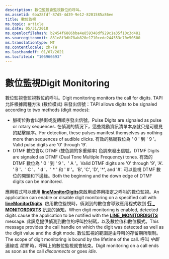 ```yaml
---
description: 數位監視會監視數位的呼叫。
ms.assetid: 6ba28fdf-87d5-4d39-9e12-8201585a86ee
title: 數位監視
ms.topic: article
ms.date: 05/31/2018
ms.openlocfilehash: b2454f6886bba4e859348df929c1a35f10c3d481
ms.sourcegitcommit: 831e8f3db78ab820e1710cede244553c70e50500
ms.translationtype: MT
ms.contentlocale: zh-TW
ms.lasthandoff: 01/07/2021
ms.locfileid: "106966693"
---
```

# <a name="digit-monitoring"></a><span data-ttu-id="d5668-103">數位監視</span><span class="sxs-lookup"><span data-stu-id="d5668-103">Digit Monitoring</span></span>

<span data-ttu-id="d5668-104">數位監視會監視數位的呼叫。</span><span class="sxs-lookup"><span data-stu-id="d5668-104">Digit monitoring monitors the call for digits.</span></span> <span data-ttu-id="d5668-105">TAPI 允許根據兩種方法 (數位模式) 來發出信號：</span><span class="sxs-lookup"><span data-stu-id="d5668-105">TAPI allows digits to be signaled according to two methods (digit modes):</span></span>

-   <span data-ttu-id="d5668-106">脈衝位數會以脈衝或旋轉順序發出信號。</span><span class="sxs-lookup"><span data-stu-id="d5668-106">Pulse Digits are signaled as pulse or rotary sequences.</span></span> <span data-ttu-id="d5668-107">在偵測的情況下，這些跳動資訊清單本身就只是可聽見的點擊順序。</span><span class="sxs-lookup"><span data-stu-id="d5668-107">For detection, these pulses manifest themselves as nothing more than sequences of audible clicks.</span></span> <span data-ttu-id="d5668-108">有效的脈衝數位為 ' 0 ' 到 ' 9 '。</span><span class="sxs-lookup"><span data-stu-id="d5668-108">Valid pulse digits are '0' through '9'.</span></span>
-   <span data-ttu-id="d5668-109">DTMF 數位會以 DTMF (雙色調的多重頻率) 色調來發出信號。</span><span class="sxs-lookup"><span data-stu-id="d5668-109">DTMF Digits are signaled as DTMF (Dual Tone Multiple Frequency) tones.</span></span> <span data-ttu-id="d5668-110">有效的 DTMF 數位為 ' 0 ' 到 ' 9 '、' A '。</span><span class="sxs-lookup"><span data-stu-id="d5668-110">Valid DTMF digits are '0' through '9', 'A'.</span></span> <span data-ttu-id="d5668-111">' B '、' C '、' d '、' \* ' 和 ' \# '。</span><span class="sxs-lookup"><span data-stu-id="d5668-111">'B', 'C', 'D', '\*', and '\#'.</span></span> <span data-ttu-id="d5668-112">可以監視 DTMF 數位的開頭和下邊緣。</span><span class="sxs-lookup"><span data-stu-id="d5668-112">Both the beginning and the down edge of DTMF digits can be monitored.</span></span>

<span data-ttu-id="d5668-113">應用程式可以使用 [**lineMonitorDigits**](/windows/desktop/api/Tapi/nf-tapi-linemonitordigits)來啟用或停用指定之呼叫的數位監視。</span><span class="sxs-lookup"><span data-stu-id="d5668-113">An application can enable or disable digit monitoring on a specified call with [**lineMonitorDigits**](/windows/desktop/api/Tapi/nf-tapi-linemonitordigits).</span></span> <span data-ttu-id="d5668-114">啟用數位監視時，偵測到的數位會導致應用程式收到 [**行 \_ MONITORDIGITS**](line-monitordigits.md) 訊息的通知。</span><span class="sxs-lookup"><span data-stu-id="d5668-114">When digit monitoring is enabled, detected digits cause the application to be notified with the [**LINE\_MONITORDIGITS**](line-monitordigits.md) message.</span></span> <span data-ttu-id="d5668-115">此訊息提供偵測到數位的呼叫控制碼，以及數位值和數位模式。</span><span class="sxs-lookup"><span data-stu-id="d5668-115">This message provides the call handle on which the digit was detected as well as the digit value and the digit mode.</span></span> <span data-ttu-id="d5668-116">數位監視的範圍是由呼叫的存留期所限制。</span><span class="sxs-lookup"><span data-stu-id="d5668-116">The scope of digit monitoring is bound by the lifetime of the call.</span></span> <span data-ttu-id="d5668-117">呼叫 *中斷* 連線或 *閒置* 時，呼叫上的數位監視就會結束。</span><span class="sxs-lookup"><span data-stu-id="d5668-117">Digit monitoring on a call ends as soon as the call *disconnects* or goes *idle*.</span></span>

 

 



